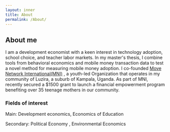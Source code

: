 ```yaml
---
layout: inner
title: About
permalink: /About/
---
```


## About me
I am a development economist with a keen interest in technology adoption, school choice, and teacher labor markets. In my master's thesis, I combine tools from behavioral economics and mobile money transaction data to test a novel method for measuring mobile money adoption. I co-founded  [Move Network International(MNI)](https://www.moveinternational.org/) , a youth-led Organization that operates in my community of  Luzira, a suburb of Kampala, Uganda. As part of MNI, recently secured a $1500 grant to launch a financial empowerment program benefiting over 35 teenage mothers in our community.

### Fields of interest
Main: Development economics, Economics of Education 

Secondary: Political Economy , Environmental Economics 
